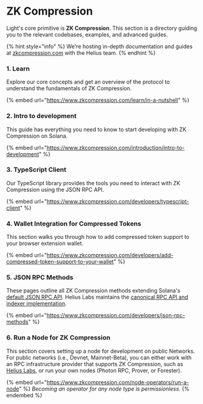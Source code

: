 # ZK Compression

Light's core primitive is **ZK Compression**. This section is a directory guiding you to the relevant codebases, examples, and advanced guides.

{% hint style="info" %}
We're hosting in-depth documentation and guides at [zkcompression.com](https://www.zkcompression.com) with the Helius team.
{% endhint %}

### 1. Learn

Explore our core concepts and get an overview of the protocol to understand the fundamentals of ZK Compression.

{% embed url="https://www.zkcompression.com/learn/in-a-nutshell" %}

### 2. Intro to development

This guide has everything you need to know to start developing with ZK Compression on Solana.

{% embed url="https://www.zkcompression.com/introduction/intro-to-development" %}

### 3. TypeScript Client

Our TypeScript library provides the tools you need to interact with ZK Compression using the JSON RPC API.

{% embed url="https://www.zkcompression.com/developers/typescript-client" %}

### 4. Wallet Integration for Compressed Tokens

This section walks you through how to add compressed token support to your browser extension wallet.

{% embed url="https://www.zkcompression.com/developers/add-compressed-token-support-to-your-wallet" %}

### 5. JSON RPC Methods

These pages outline all ZK Compression methods extending Solana's [default JSON RPC API](https://solana.com/docs/rpc). Helius Labs maintains the [canonical RPC API and indexer implementation](https://github.com/helius-labs/photon).

{% embed url="https://www.zkcompression.com/developers/json-rpc-methods" %}

### 6. Run a Node for ZK Compression

This section covers setting up a node for development on public Networks. For public networks (i.e., Devnet, Mainnet-Beta), you can either work with an RPC infrastructure provider that supports ZK Compression, such as [Helius Labs](https://helius.xyz/), or run your own nodes (Photon RPC, Prover, or Forester).&#x20;

{% embed url="https://www.zkcompression.com/node-operators/run-a-node" %}
_Becoming an operator for any node type is permissionless._
{% endembed %}

